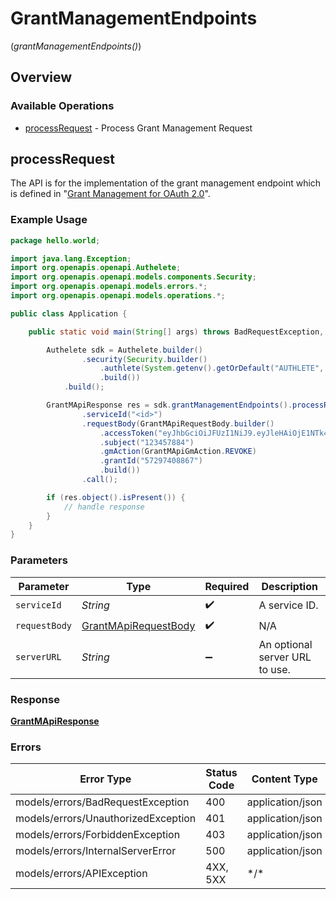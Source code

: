 # GrantManagementEndpoints
(*grantManagementEndpoints()*)

## Overview

### Available Operations

* [processRequest](#processrequest) - Process Grant Management Request

## processRequest

The API is for the implementation of the grant management endpoint which is
defined in "<a href="https://openid.net/specs/fapi-grant-management.html">Grant Management for OAuth 2.0</a>".


### Example Usage

<!-- UsageSnippet language="java" operationID="grant_m_api" method="post" path="/api/{serviceId}/gm" -->
```java
package hello.world;

import java.lang.Exception;
import org.openapis.openapi.Authelete;
import org.openapis.openapi.models.components.Security;
import org.openapis.openapi.models.errors.*;
import org.openapis.openapi.models.operations.*;

public class Application {

    public static void main(String[] args) throws BadRequestException, UnauthorizedException, ForbiddenException, InternalServerError, Exception {

        Authelete sdk = Authelete.builder()
                .security(Security.builder()
                    .authlete(System.getenv().getOrDefault("AUTHLETE", ""))
                    .build())
            .build();

        GrantMApiResponse res = sdk.grantManagementEndpoints().processRequest()
                .serviceId("<id>")
                .requestBody(GrantMApiRequestBody.builder()
                    .accessToken("eyJhbGciOiJFUzI1NiJ9.eyJleHAiOjE1NTk4MTE3NTAsImlzcyI6IjU3Mjk3NDA4ODY3In0K.csmdholMVcmjqHe59YWgLGNvm7I5Whp4phQCoGxyrlRGMnTgsfxtwyxBgMXQqEPD5q5k9FaEWNk37K8uAtSwrA")
                    .subject("123457884")
                    .gmAction(GrantMApiGmAction.REVOKE)
                    .grantId("57297408867")
                    .build())
                .call();

        if (res.object().isPresent()) {
            // handle response
        }
    }
}
```

### Parameters

| Parameter                                                               | Type                                                                    | Required                                                                | Description                                                             |
| ----------------------------------------------------------------------- | ----------------------------------------------------------------------- | ----------------------------------------------------------------------- | ----------------------------------------------------------------------- |
| `serviceId`                                                             | *String*                                                                | :heavy_check_mark:                                                      | A service ID.                                                           |
| `requestBody`                                                           | [GrantMApiRequestBody](../../models/operations/GrantMApiRequestBody.md) | :heavy_check_mark:                                                      | N/A                                                                     |
| `serverURL`                                                             | *String*                                                                | :heavy_minus_sign:                                                      | An optional server URL to use.                                          |

### Response

**[GrantMApiResponse](../../models/operations/GrantMApiResponse.md)**

### Errors

| Error Type                          | Status Code                         | Content Type                        |
| ----------------------------------- | ----------------------------------- | ----------------------------------- |
| models/errors/BadRequestException   | 400                                 | application/json                    |
| models/errors/UnauthorizedException | 401                                 | application/json                    |
| models/errors/ForbiddenException    | 403                                 | application/json                    |
| models/errors/InternalServerError   | 500                                 | application/json                    |
| models/errors/APIException          | 4XX, 5XX                            | \*/\*                               |